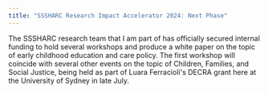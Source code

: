```yaml
---
title: "SSSHARC Research Impact Accelerator 2024: Next Phase"
--- 
```


The SSSHARC research team that I am part of has officially secured internal funding to hold several workshops and produce a white paper on the topic of early childhood education and care policy. The first workshop will coincide with several other events on the topic of Children, Families, and Social Justice, being held as part of Luara Ferracioli's DECRA grant here at the University of Sydney in late July.   

